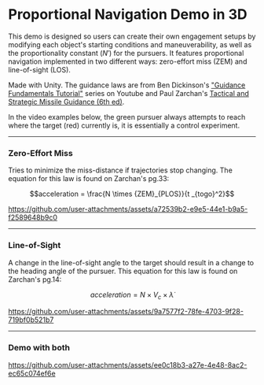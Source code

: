 # Proportional Navigation Demo in 3D
This demo is designed so users can create their own engagement setups by modifying each object's starting conditions and maneuverability, as well as the proportionality constant ($N'$) for the pursuers. It features proportional navigation implemented in two different ways: zero-effort miss (ZEM) and line-of-sight (LOS).  

Made with Unity. The guidance laws are from Ben Dickinson's ["Guidance Fundamentals Tutorial"](https://www.youtube.com/playlist?list=PLcmbTy9X3gXt02z1wNy4KF5ui0tKxdQm7) series on Youtube and Paul Zarchan's [Tactical and Strategic Missile Guidance (6th ed)](https://arc.aiaa.org/doi/10.2514/4.868948).   

In the video examples below, the green pursuer always attempts to reach where the target (red) currently is, it is essentially a control experiment. 

--- 
### Zero-Effort Miss
Tries to minimize the miss-distance if trajectories stop changing. The equation for this law is found on Zarchan's pg.33:

$$acceleration = \frac{N \times {ZEM}_{PLOS}}{t _{togo}^2}$$

https://github.com/user-attachments/assets/a72539b2-e9e5-44e1-b9a5-f2589648b9c0

--- 
### Line-of-Sight
A change in the line-of-sight angle to the target should result in a change to the heading angle of the pursuer. This equation for this law is found on Zarchan's pg.14:

$$acceleration = N \times V_c \times \dot\lambda$$

https://github.com/user-attachments/assets/9a7577f2-78fe-4703-9f28-719bf0b521b7

--- 
### Demo with both
https://github.com/user-attachments/assets/ee0c18b3-a27e-4e48-8ac2-ec65c074ef6e

